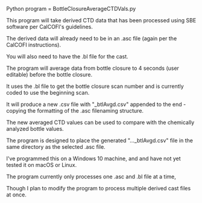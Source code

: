
Python program = BottleClosureAverageCTDVals.py

This program will take derived CTD data that has been processed using SBE software per CalCOFI's guidelines. 

The derived data will already need to be in an .asc file (again per the CalCOFI instructions). 

You will also need to have the .bl file for the cast. 

The program will average data from bottle closure to 4 seconds (user editable) before the bottle closure.

It uses the .bl file to get the bottle closure scan number and is currently coded to use the beginning scan. 

It will produce a new .csv file with "_btlAvgd.csv" appended to the end - copying the formatting of the .asc filenaming structure. 

The new averaged CTD values can be used to compare with the chemically analyzed bottle values.    

The program is designed to place the generated "..._btlAvgd.csv" file in the same directory as the selected .asc file. 

I've programmed this on a Windows 10 machine, and and have not yet tested it on macOS or Linux.

The program currently only processes one .asc and .bl file at a time, 

Though I plan to modify the program to process multiple derived cast files at once. 

